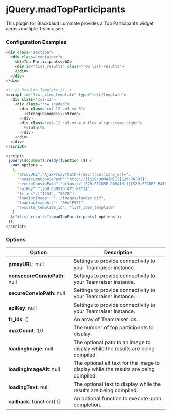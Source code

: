 # jQuery.madTopParticipants

This plugin for Blackbaud Luminate provides a Top Participants widget across multiple Teamraisers.

### Configuration Examples
```html
<div class="section">                                                                                                          
  <div class="container">                                                                                                      
    <h2>Top Participants</h2>                                                                                                  
    <div id="list_results" class="row list-results">                                                                           
    </div>                                                                                                                     
  </div>                                                                                                                       
</div>                                                                                                                         
                                                                                                                               
<!--// Results Template //-->                                                                                                  
<script id="list_item_template" type="text/template">                                                                          
  <div class="col-12">                                                                                                         
    <div class="row shaded">                                                                                                   
      <div class="col-12 col-md-8">                                                                                            
        <strong>%%name%%</strong>
      </div>                                                                                                                   
      <div class="col-12 col-md-4 d-flex align-items-right">                                                                   
        %%total%%                                                                                                              
      </div>                                                                                                                   
    </div>                                                                                                                     
  </div>                                                                                                                       
</script>                                                                                                                      
```
```javascript
<script>                                                                                                                       
 jQuery(document).ready(function ($) {                                                                                         
   var options =                                                                                                               
   {                                                                                                                           
     "proxyURL":"AjaxProxy?auth=[[S86:true]]&cnv_url=",                                                                        
     "nonsecureConvioPath":"http://[[S29:DOMAIN]][[S29:PATH]]",                                                                
     "secureConvioPath":"https://[[S29:SECURE_DOMAIN]][[S29:SECURE_PATH]]",                                                    
     "apiKey":"[[S0:CONVIO_API_KEY]]",                                                                                         
     "fr_ids":["1234", "5678"],                                                                                                
     "loadingImage": "../images/loader.gif",                                                                                   
     "loadingImageAlt": "&#x1F551",                                                                                            
     "results_template_id": "list_item_template"                                                                               
   }                                                                                                                           
  $("#list_results").madTopParticipants( options );                                                                            
 });                                                                                                                           
</script>                                                                                                                      
```
### Options

Option | Description
------ | -------------
**proxyURL**: null | Settings to provide connectivity to your Teamraiser instance.
**nonsecureConvioPath**: null | Settings to provide connectivity to your Teamraiser instance.
**secureConvioPath**: null | Settings to provide connectivity to your Teamraiser instance.
**apiKey**: null | Settings to provide connectivity to your Teamraiser instance.
**fr_ids**: [] | An array of Teamraiser Ids.
**maxCount**: 10 | The number of top participants to display.
**loadingImage**: null | The optional path to an image to display while the results are being compiled.
**loadingImageAlt**: null | The optional alt text for the image to display while the results are being compiled.
**loadingText**: null | The optional text to display while the results are being compiled.
**callback**: function() {} | An optional function to execute upon completion.
